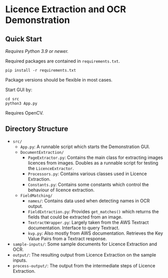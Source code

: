 # Licence Extraction and OCR Demonstration
## Quick Start
_Requires Python 3.9 or newer._

Required packages are contained in `requirements.txt`.
```
pip install -r requirements.txt
```
Package versions should be flexible in most cases.

Start GUI by:
```
cd src
python3 App.py
```

Requires OpenCV.

## Directory Structure
- `src/`
  - `App.py`: A runnable script which starts the Demonstration GUI.
  - `DocumentExtraction/`
    - `PageExtractor.py`: Contains the main class for extracting images
                          licences from images. Doubles as a runnable
                          script for testing the `LicenceExtractor`.
    - `Processors.py`: Contains various classes used in Licence Extraction.
    - `Constants.py`: Contains some constants which control the behaviour
                      of licence extraction.
  - `FieldMatching/`
    - `names/`: Contains data used when detecting names in OCR output.
    - `FieldExtraction.py`: Provides `get_matches()` which returns the 
                            fields that could be extracted from an image.
    - `TextractWrapper.py`: Largely taken from the AWS Textract documentation.
                            Interface to query Textract.
    - `kvp.py`: Also mostly from AWS documentation. Retrieves the Key Value
                Pairs from a Textract response.
- `sample-inputs/`: Some sample documents for Licence Extraction and OCR.
- `output/`: The resulting output from Licence Extraction on the sample inputs.
- `process-output/`: The output from the intermediate steps of Licence Extraction.
